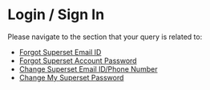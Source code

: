 # Login / Sign In

Please navigate to the section that your query is related to:

* [Forgot Superset Email ID](forgot-superset-email-id.md)
* [Forgot Superset Account Password](forgot-superset-account-password.md)
* [Change Superset Email ID/Phone Number]()
* [Change My Superset Password](../account-issues/change-my-superset-password.md)

